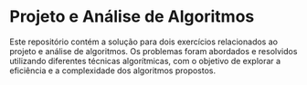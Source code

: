 # Projeto e Análise de Algoritmos

Este repositório contém a solução para dois exercícios relacionados ao projeto e análise de algoritmos. Os problemas foram abordados e resolvidos utilizando diferentes técnicas algorítmicas, com o objetivo de explorar a eficiência e a complexidade dos algoritmos propostos.


